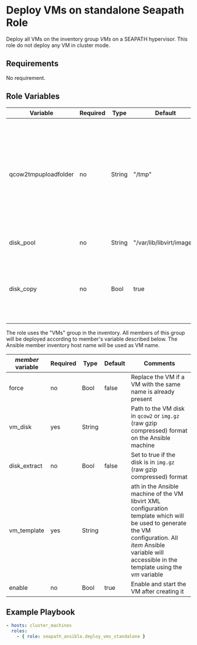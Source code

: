 # Deploy VMs on standalone Seapath Role

Deploy all VMs on the inventory group *VMs* on a SEAPATH hypervisor.
This role do not deploy any VM in cluster mode.

## Requirements

No requirement.

## Role Variables

| Variable             | Required | Type   | Default                   | Comments                                                                                                                                     |
|----------------------|----------|--------|---------------------------|----------------------------------------------------------------------------------------------------------------------------------------------|
| qcow2tmpuploadfolder | no       | String | "/tmp"                    | Path to a directory where the VM's disks will be upload before being create. VM's disks file will be removed after being import into libvirt |
| disk_pool            | no       | String | "/var/lib/libvirt/images" | Disks path on the hypervisor                                                                                                                 |
| disk_copy            | no       | Bool   | true                      | Set true to copy the VM disk from the Ansible machine before creating the VM                                                                 |

The role uses the "VMs" group in the inventory. All members of this group will be deployed according to member's variable described below.
The Ansible member inventory host name will be used as VM name.

| *member*  variable | Required | Type   | Default | Comments                                                                                                                                                                                                         |
|--------------------|----------|--------|---------|------------------------------------------------------------------------------------------------------------------------------------------------------------------------------------------------------------------|
| force              | no       | Bool   | false   | Replace the VM if a VM with the same name is already present                                                                                                                                                     |
| vm_disk            | yes      | String |         | Path to the VM disk in `qcow2` or `img.gz` (raw gzip compressed) format on the Ansible machine                                                                                                                   |
| disk_extract       | no       | Bool   | false   | Set to true if the disk is in `img.gz` (raw gzip compressed) format                                                                                                                                              |
| vm_template        | yes      | String |         | ath in the Ansible machine of the VM libvirt XML configuration template which will be used to generate the VM configuration. All *item* Ansible variable will accessible in the template using the *vm* variable |
| enable             | no       | Bool   | true    | Enable and start the VM after creating it                                                                                                                                                                        |


## Example Playbook

```yaml
- hosts: cluster_machines
  roles:
    - { role: seapath_ansible.deploy_vms_standalone }
```
